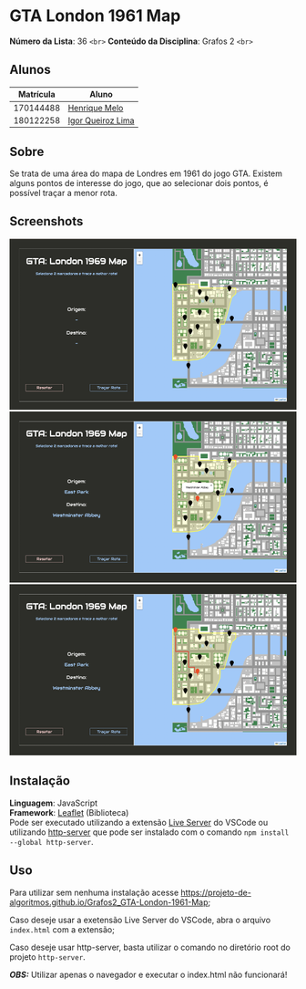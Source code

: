 # GTA London 1961 Map

**Número da Lista**: 36 `<br>`
**Conteúdo da Disciplina**: Grafos 2 `<br>`

## Alunos

| Matrícula | Aluno                                                |
| --------- | ---------------------------------------------------- |
| 170144488 | [Henrique Melo](https://github.com/HenriqueAmorim20) |
| 180122258 | [Igor Queiroz Lima](https://github.com/igorq937)     |

## Sobre

Se trata de uma área do mapa de Londres em 1961 do jogo GTA. Existem alguns pontos de interesse do jogo, que ao selecionar dois pontos, é possível traçar a menor rota.

## Screenshots

<img src="assets/print1.png" style="height: 300px;"/></br>
<img src="assets/print2.png" style="height: 300px;"/></br>
<img src="assets/print3.png" style="height: 300px;"/></br>


## Instalação

**Linguagem**: JavaScript </br>
**Framework**: [Leaflet](https://leafletjs.com/) (Biblioteca)</br>
Pode ser executado utilizando a extensão [Live Server](https://marketplace.visualstudio.com/items?itemName=ritwickdey.LiveServer) do VSCode ou utilizando [http-server](https://github.com/http-party/http-server) que pode ser instalado com o comando ``npm install --global http-server``.

## Uso

Para utilizar sem nenhuma instalação acesse https://projeto-de-algoritmos.github.io/Grafos2_GTA-London-1961-Map;

Caso deseje usar a exetensão Live Server do VSCode, abra o arquivo ``index.html`` com a extensão;

Caso deseje usar http-server, basta utilizar o comando no diretório root do projeto ``http-server``.

***OBS:*** Utilizar apenas o navegador e executar o index.html não funcionará!

